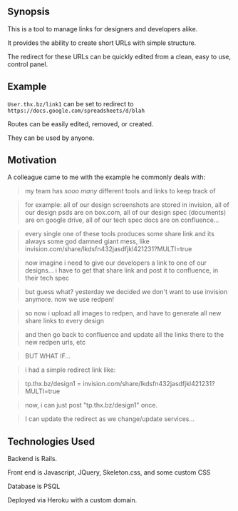 ## Synopsis

This is a tool to manage links for designers and developers alike. 

It provides the ability to create short URLs with simple structure. 

The redirect for these URLs can be quickly edited from a clean, easy to use,
control panel.

## Example

`User.thx.bz/link1` can be set to redirect to `https://docs.google.com/spreadsheets/d/blah`

Routes can be easily edited, removed, or created. 

They can be used by anyone. 


## Motivation

A colleague came to me with the example he commonly deals with: 

>my team has *sooo many* different tools and links to keep track of

>for example: all of our design screenshots are stored in invision, all of our design psds are on box.com, all of our design spec (documents) are on google drive, all of our tech spec docs are on confluence...

>every single one of these tools produces some share link and its always some god damned giant mess, like invision.com/share/lkdsfn432jasdfjkl421231?MULTI=true

>now imagine i need to give our developers a link to one of our designs... i have to get that share link and post it to confluence, in their tech spec

>but guess what? yesterday we decided we don't want to use invision anymore. now we use redpen!

>so now i upload all images to redpen, and have to generate all new share links to every design

>and then go back to confluence and update all the links there to the new redpen urls, etc

>BUT WHAT IF...

>i had a simple redirect link like:

>tp.thx.bz/design1 = invision.com/share/lkdsfn432jasdfjkl421231?MULTI=true

>now, i can just post "tp.thx.bz/design1" once. 

>I can update the redirect as we change/update services...

## Technologies Used

Backend is Rails. 

Front end is Javascript, JQuery, Skeleton.css, and some custom CSS

Database is PSQL

Deployed via Heroku with a custom domain.
